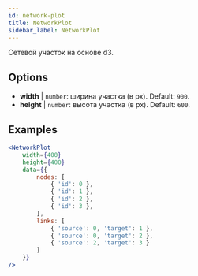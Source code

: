 ```yaml
---
id: network-plot
title: NetworkPlot
sidebar_label: NetworkPlot
---
```


Сетевой участок на основе d3.

## Options

* __width__ | `number`: ширина участка (в px). Default: `900`.
* __height__ | `number`: высота участка (в px). Default: `600`.


## Examples

```jsx live
<NetworkPlot
    width={400}
    height={400}
    data={{
        nodes: [
            { 'id': 0 },
            { 'id': 1 },
            { 'id': 2 },
            { 'id': 3 },
        ],
        links: [
            { 'source': 0, 'target': 1 },
            { 'source': 0, 'target': 2 },
            { 'source': 2, 'target': 3 }
        ]
    }}
/>
``` 


